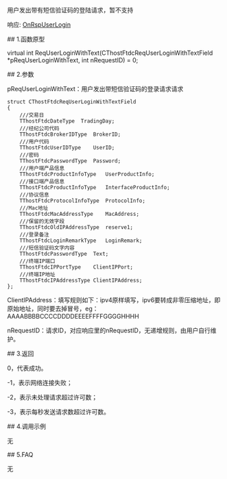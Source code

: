 <p>用户发出带有短信验证码的登陆请求，暂不支持</p>
<p>响应: <a href="../../../HQJK/CTHOSTFTDCMDSPI/ONRSPUSERLOGIN/">OnRspUserLogin</a></p>
<span class="anchor" id="df1e42c7-fa4d-4568-84dd-ac4e8da73520"></span>
## 1.函数原型
<p>virtual int ReqUserLoginWithText(CThostFtdcReqUserLoginWithTextField *pReqUserLoginWithText, int nRequestID) = 0;</p>
<span class="anchor" id="dbda5cce-ac65-4ad4-a2d1-e5ac7eb383b8"></span>
## 2.参数
<p>pReqUserLoginWithText：用户发出带短信验证码的登录请求请求</p>
<pre><code>struct CThostFtdcReqUserLoginWithTextField
{
    ///交易日
    TThostFtdcDateType  TradingDay;
    ///经纪公司代码
    TThostFtdcBrokerIDType  BrokerID;
    ///用户代码
    TThostFtdcUserIDType    UserID;
    ///密码
    TThostFtdcPasswordType  Password;
    ///用户端产品信息
    TThostFtdcProductInfoType   UserProductInfo;
    ///接口端产品信息
    TThostFtdcProductInfoType   InterfaceProductInfo;
    ///协议信息
    TThostFtdcProtocolInfoType  ProtocolInfo;
    ///Mac地址
    TThostFtdcMacAddressType    MacAddress;
    ///保留的无效字段
    TThostFtdcOldIPAddressType  reserve1;
    ///登录备注
    TThostFtdcLoginRemarkType   LoginRemark;
    ///短信验证码文字内容
    TThostFtdcPasswordType  Text;
    ///终端IP端口
    TThostFtdcIPPortType    ClientIPPort;
    ///终端IP地址
    TThostFtdcIPAddressType ClientIPAddress;
};
</code></pre>
<p>ClientIPAddress：填写规则如下：ipv4原样填写，ipv6要转成非零压缩地址，即原始地址，同时要去掉冒号，eg：AAAABBBBCCCCDDDDEEEEFFFFGGGGHHHH</p>
<p>nRequestID：请求ID，对应响应里的nRequestID，无递增规则，由用户自行维护。</p>
<span class="anchor" id="15572130-c37f-4803-9a52-ed0598874085"></span>
## 3.返回
<p>0，代表成功。</p>
<p>-1，表示网络连接失败；</p>
<p>-2，表示未处理请求超过许可数；</p>
<p>-3，表示每秒发送请求数超过许可数。</p>
<span class="anchor" id="a9fad998-3d76-4fa7-af0c-420d66165bd5"></span>
## 4.调用示例
<p>无</p>
<span class="anchor" id="11481fbf-0051-415b-b62c-4697cd428659"></span>
## 5.FAQ
<p>无</p>
